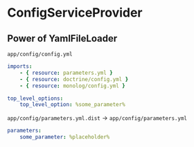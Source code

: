 # ConfigServiceProvider

## Power of YamlFileLoader

`app/config/config.yml`

```yaml
imports:
    - { resource: parameters.yml }
    - { resource: doctrine/config.yml }
    - { resource: monolog/config.yml }

top_level_options:
    top_level_option: %some_parameter%
```

`app/config/parameters.yml.dist` -> `app/config/parameters.yml`

```yaml
parameters:
    some_parameter: %placeholder%
```
